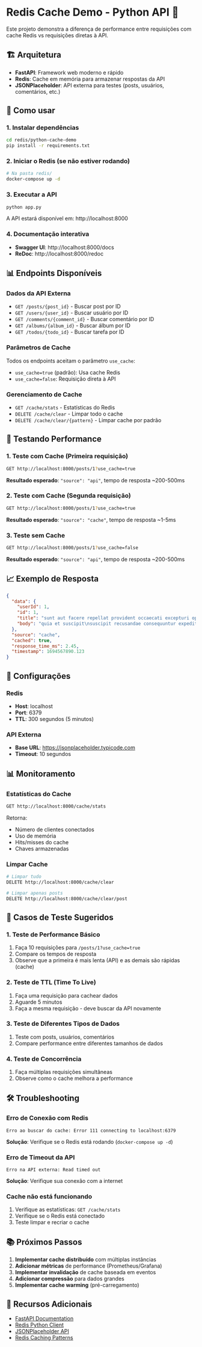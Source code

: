 # Redis Cache Demo - Python API 🚀

Este projeto demonstra a diferença de performance entre requisições com cache Redis vs requisições diretas à API.

## 🏗️ Arquitetura

- **FastAPI**: Framework web moderno e rápido
- **Redis**: Cache em memória para armazenar respostas da API
- **JSONPlaceholder**: API externa para testes (posts, usuários, comentários, etc.)

## 🚀 Como usar

### 1. Instalar dependências

```bash
cd redis/python-cache-demo
pip install -r requirements.txt
```

### 2. Iniciar o Redis (se não estiver rodando)

```bash
# Na pasta redis/
docker-compose up -d
```

### 3. Executar a API

```bash
python app.py
```

A API estará disponível em: http://localhost:8000

### 4. Documentação interativa

- **Swagger UI**: http://localhost:8000/docs
- **ReDoc**: http://localhost:8000/redoc

## 📊 Endpoints Disponíveis

### Dados da API Externa
- `GET /posts/{post_id}` - Buscar post por ID
- `GET /users/{user_id}` - Buscar usuário por ID  
- `GET /comments/{comment_id}` - Buscar comentário por ID
- `GET /albums/{album_id}` - Buscar álbum por ID
- `GET /todos/{todo_id}` - Buscar tarefa por ID

### Parâmetros de Cache
Todos os endpoints aceitam o parâmetro `use_cache`:
- `use_cache=true` (padrão): Usa cache Redis
- `use_cache=false`: Requisição direta à API

### Gerenciamento de Cache
- `GET /cache/stats` - Estatísticas do Redis
- `DELETE /cache/clear` - Limpar todo o cache
- `DELETE /cache/clear/{pattern}` - Limpar cache por padrão

## 🧪 Testando Performance

### 1. Teste com Cache (Primeira requisição)
```bash
GET http://localhost:8000/posts/1?use_cache=true
```
**Resultado esperado**: `"source": "api"`, tempo de resposta ~200-500ms

### 2. Teste com Cache (Segunda requisição)
```bash
GET http://localhost:8000/posts/1?use_cache=true
```
**Resultado esperado**: `"source": "cache"`, tempo de resposta ~1-5ms

### 3. Teste sem Cache
```bash
GET http://localhost:8000/posts/1?use_cache=false
```
**Resultado esperado**: `"source": "api"`, tempo de resposta ~200-500ms

## 📈 Exemplo de Resposta

```json
{
  "data": {
    "userId": 1,
    "id": 1,
    "title": "sunt aut facere repellat provident occaecati excepturi optio reprehenderit",
    "body": "quia et suscipit\nsuscipit recusandae consequuntur expedita et cum\nreprehenderit molestiae ut ut quas totam\nnostrum rerum est autem sunt rem eveniet architecto"
  },
  "source": "cache",
  "cached": true,
  "response_time_ms": 2.45,
  "timestamp": 1694567890.123
}
```

## 🔧 Configurações

### Redis
- **Host**: localhost
- **Port**: 6379
- **TTL**: 300 segundos (5 minutos)

### API Externa
- **Base URL**: https://jsonplaceholder.typicode.com
- **Timeout**: 10 segundos

## 📊 Monitoramento

### Estatísticas do Cache
```bash
GET http://localhost:8000/cache/stats
```

Retorna:
- Número de clientes conectados
- Uso de memória
- Hits/misses do cache
- Chaves armazenadas

### Limpar Cache
```bash
# Limpar tudo
DELETE http://localhost:8000/cache/clear

# Limpar apenas posts
DELETE http://localhost:8000/cache/clear/post
```

## 🎯 Casos de Teste Sugeridos

### 1. Teste de Performance Básico
1. Faça 10 requisições para `/posts/1?use_cache=true`
2. Compare os tempos de resposta
3. Observe que a primeira é mais lenta (API) e as demais são rápidas (cache)

### 2. Teste de TTL (Time To Live)
1. Faça uma requisição para cachear dados
2. Aguarde 5 minutos
3. Faça a mesma requisição - deve buscar da API novamente

### 3. Teste de Diferentes Tipos de Dados
1. Teste com posts, usuários, comentários
2. Compare performance entre diferentes tamanhos de dados

### 4. Teste de Concorrência
1. Faça múltiplas requisições simultâneas
2. Observe como o cache melhora a performance

## 🛠️ Troubleshooting

### Erro de Conexão com Redis
```
Erro ao buscar do cache: Error 111 connecting to localhost:6379
```
**Solução**: Verifique se o Redis está rodando (`docker-compose up -d`)

### Erro de Timeout da API
```
Erro na API externa: Read timed out
```
**Solução**: Verifique sua conexão com a internet

### Cache não está funcionando
1. Verifique as estatísticas: `GET /cache/stats`
2. Verifique se o Redis está conectado
3. Teste limpar e recriar o cache

## 📚 Próximos Passos

1. **Implementar cache distribuído** com múltiplas instâncias
2. **Adicionar métricas** de performance (Prometheus/Grafana)
3. **Implementar invalidação** de cache baseada em eventos
4. **Adicionar compressão** para dados grandes
5. **Implementar cache warming** (pré-carregamento)

## 🔗 Recursos Adicionais

- [FastAPI Documentation](https://fastapi.tiangolo.com/)
- [Redis Python Client](https://redis-py.readthedocs.io/)
- [JSONPlaceholder API](https://jsonplaceholder.typicode.com/)
- [Redis Caching Patterns](https://redis.io/docs/manual/patterns/distributed-locks/)
